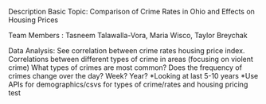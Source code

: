 Description
Basic Topic: Comparison of Crime Rates in Ohio and Effects on Housing Prices

Team Members : Tasneem Talawalla-Vora, Maria Wisco, Taylor Breychak

Data Analysis:
See correlation between crime rates housing price index. 
Correlations between different types of crime in areas (focusing on violent crime)
What types of crimes are most common? 
Does the frequency of crimes change over the day? Week? Year?
*Looking at last 5-10 years
*Use APIs for demographics/csvs for types of crime/rates and housing pricing
test
